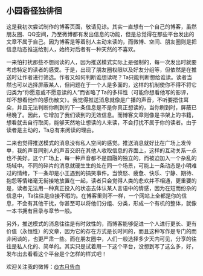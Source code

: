 ## 小园香径独徘徊

这是我初次尝试制作的博客页面，敬请见谅。其实一直想有一个自己的博客，虽然朋友圈、QQ空间，乃至微博都有发出信息的功能，但是总觉得在那些平台发出的文章不属于自己。因为博客是等着别人主动来读的，而微博、空间、朋友圈则是把信息动态推送给别人，始终对后者有一种天然的不喜欢。

一来怕打扰那些不想阅读的人，因为推送模式实际上是强制的，每一次发出时就要考虑特定的读者的感受。于是，出现了朋友圈权限以及好友分组等，但依然是在推送时让作者进行筛选。作者又如何判断谁想读呢？Ta只能判断想给谁读。读者当然也可以选择屏蔽某人，但问题在于一个人是多面的，这样的机制使你不得不将它归类为“你愿意或不愿意读的人”而省略了Ta的多样性（可能你想看他写的影评，却不想看他作的感伤散文）。我觉得推送消息就像是广播的声音，不听要捂住耳朵，并且无法判断你刷到的下一条信息是不是你真正想读的，当你刷到时，屏蔽已经晚了。因此，它增加了我们读到的无效信息。而博客文章则像是书架上的书籍，想看就去自行取阅，能够天然地让想读的人来读，不会打扰不属于你的读者。由于读者是主动的，Ta总有来阅读的理由。

二来也觉得推送模式的消息没有私人空间的感觉。推送消息就好比在广场上发传单，我的声音同别人的声音交织在其他人收取信息的界面上，这样的互动关系一点也不美好。这个广场上，每一种声音都不是圆融的独立的，而被迫加入一个杂乱的场域中。不同的碎片的消息就硬生生的处在同一个场景，可能上一条动态是小明难过的情绪，下一条却是小王遇到的搞笑事件。当愤怒、疲惫、快乐、宁静、期待、抱怨等情绪毫无衔接地放置在一起，读者只会觉得人类的悲欢并不相通，更重要的是，读者无法用一种真正投入的状态去体认某人言语中的情感，因为在短而纷杂的信息中，Ta往往是应接不暇的。在博客里则不一样，一个网站上全都是你的信息，不会有其他干扰，你甚至可以将他们分组、分类，形成一个有机的整体，就像一本书拥有目录与章节一般。

另外，推送模式的消息往往是有时效性的，而博客能够促进一个人进行更长、更有价值（永恒性）的文章，因为它的存在方式是长时间的，而且这种写作是专门的而非闲谈的，也更严肃一些。而在朋友圈中，人们一般选择多少天内可见，分享的往往是私人化的、简单的。其实只是试着用一下这个平台，没想到写了这么多，好，发布出去看看这个平台是个怎样的样式吧！

欢迎关注我的微博：[@古月告白](weibo.com/guyuegaobai)
